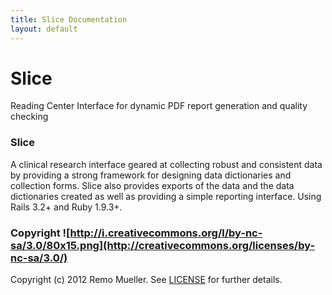 ```yaml
---
title: Slice Documentation
layout: default
---
```


# Slice

Reading Center Interface for dynamic PDF report generation and quality checking

### Slice

A clinical research interface geared at collecting robust and consistent data by providing a strong framework for designing data dictionaries and collection forms. Slice also provides exports of the data and the data dictionaries created as well as providing a simple reporting interface. Using Rails 3.2+ and Ruby 1.9.3+.

### Copyright ![http://i.creativecommons.org/l/by-nc-sa/3.0/80x15.png](http://creativecommons.org/licenses/by-nc-sa/3.0/)

Copyright (c) 2012 Remo Mueller. See [LICENSE](https://github.com/remomueller/slice/blob/master/LICENSE) for further details.
